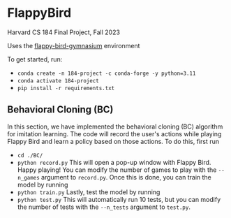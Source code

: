 # FlappyBird
Harvard CS 184 Final Project, Fall 2023

Uses the [flappy-bird-gymnasium](https://github.com/markub3327/flappy-bird-gymnasium) environment

To get started, run:  
* `conda create -n 184-project -c conda-forge -y python=3.11`
* `conda activate 184-project`
* `pip install -r requirements.txt`

## Behavioral Cloning (BC)
In this section, we have implemented the behavioral cloning (BC) algorithm for imitation learning. The code will record the user's actions while playing Flappy Bird and learn a policy based on those actions. To do this, first run
* `cd ./BC/`
* `python record.py`
This will open a pop-up window with Flappy Bird. Happy playing! You can modify the number of games to play with the `--n_games` argument to `record.py`. Once this is done, you can train the model by running
* `python train.py`
Lastly, test the model by running
* `python test.py`
This will automatically run 10 tests, but you can modify the number of tests with the `--n_tests` argument to `test.py`.
